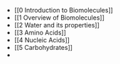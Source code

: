- [[0 Introduction to Biomolecules]]
- [[1 Overview of Biomolecules]]
- [[2 Water and its properties]]
- [[3 Amino Acids]]
- [[4 Nucleic Acids]]
- [[5 Carbohydrates]]
- 